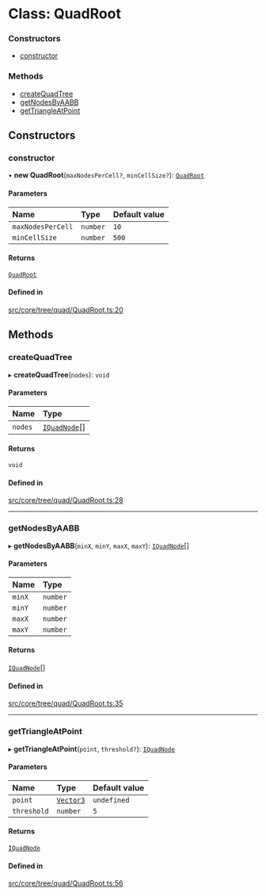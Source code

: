 # Class: QuadRoot

### Constructors

- [constructor](QuadRoot.md#constructor)

### Methods

- [createQuadTree](QuadRoot.md#createquadtree)
- [getNodesByAABB](QuadRoot.md#getnodesbyaabb)
- [getTriangleAtPoint](QuadRoot.md#gettriangleatpoint)

## Constructors

### constructor

• **new QuadRoot**(`maxNodesPerCell?`, `minCellSize?`): [`QuadRoot`](QuadRoot.md)

#### Parameters

| Name | Type | Default value |
| :------ | :------ | :------ |
| `maxNodesPerCell` | `number` | `10` |
| `minCellSize` | `number` | `500` |

#### Returns

[`QuadRoot`](QuadRoot.md)

#### Defined in

[src/core/tree/quad/QuadRoot.ts:20](https://github.com/Orillusion/orillusion/blob/main/src/core/tree/quad/QuadRoot.ts#L20)

## Methods

### createQuadTree

▸ **createQuadTree**(`nodes`): `void`

#### Parameters

| Name | Type |
| :------ | :------ |
| `nodes` | [`IQuadNode`](../interfaces/IQuadNode.md)[] |

#### Returns

`void`

#### Defined in

[src/core/tree/quad/QuadRoot.ts:28](https://github.com/Orillusion/orillusion/blob/main/src/core/tree/quad/QuadRoot.ts#L28)

___

### getNodesByAABB

▸ **getNodesByAABB**(`minX`, `minY`, `maxX`, `maxY`): [`IQuadNode`](../interfaces/IQuadNode.md)[]

#### Parameters

| Name | Type |
| :------ | :------ |
| `minX` | `number` |
| `minY` | `number` |
| `maxX` | `number` |
| `maxY` | `number` |

#### Returns

[`IQuadNode`](../interfaces/IQuadNode.md)[]

#### Defined in

[src/core/tree/quad/QuadRoot.ts:35](https://github.com/Orillusion/orillusion/blob/main/src/core/tree/quad/QuadRoot.ts#L35)

___

### getTriangleAtPoint

▸ **getTriangleAtPoint**(`point`, `threshold?`): [`IQuadNode`](../interfaces/IQuadNode.md)

#### Parameters

| Name | Type | Default value |
| :------ | :------ | :------ |
| `point` | [`Vector3`](Vector3.md) | `undefined` |
| `threshold` | `number` | `5` |

#### Returns

[`IQuadNode`](../interfaces/IQuadNode.md)

#### Defined in

[src/core/tree/quad/QuadRoot.ts:56](https://github.com/Orillusion/orillusion/blob/main/src/core/tree/quad/QuadRoot.ts#L56)
